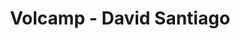 ---
  name: David Santiago
  title: Volcamp - David Santiago
  abstract: 
  twitter: none
  photo: none
  linkedin: none
  keynotes: false
---
